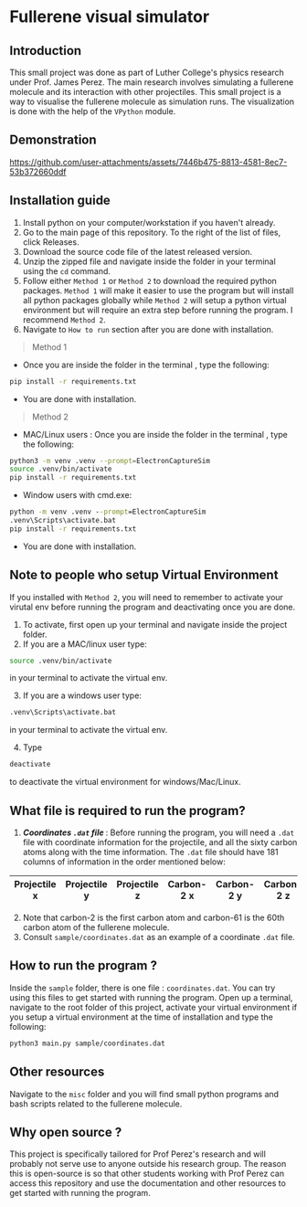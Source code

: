 # Fullerene visual simulator

## Introduction
This small project was done as part of Luther College's physics research under Prof. James Perez. The main research involves simulating a fullerene molecule and its interaction with other projectiles. This small project is a way to visualise the fullerene molecule as simulation runs. The visualization is done with the help of the `VPython` module.

## Demonstration



https://github.com/user-attachments/assets/7446b475-8813-4581-8ec7-53b372660ddf






## Installation guide
1. Install python on your computer/workstation if you haven't already.
2. Go to the main page of this repository. To the right of the list of files, click Releases.
3. Download the source code file of the latest released version.
4. Unzip the zipped file and navigate inside the folder in your terminal using the `cd` command.
5. Follow either `Method 1` or `Method 2` to download the required python packages. `Method 1` will make it easier to use the program but will install all python packages globally while `Method 2` will setup a python virtual environment but will require an extra step before running the program. I recommend `Method 2`.  
6. Navigate to `How to run` section after you are done with installation.

>Method 1

* Once you are inside the folder in the terminal , type the following:
```bash
pip install -r requirements.txt
```
* You are done with installation.

>Method 2

* MAC/Linux users : Once you are inside the folder in the terminal , type the following:
```bash
python3 -m venv .venv --prompt=ElectronCaptureSim
source .venv/bin/activate
pip install -r requirements.txt
```
* Window users with cmd.exe:
  
```bat
python -m venv .venv --prompt=ElectronCaptureSim
.venv\Scripts\activate.bat
pip install -r requirements.txt
```
* You are done with installation.

## Note to people who setup Virtual Environment 
If you installed with `Method 2`, you will need to remember to activate your virutal env before running the program and deactivating once you are done.
1. To activate, first open up your terminal and navigate inside the project folder.
2. If you are a MAC/linux user type:
```bash
source .venv/bin/activate
```
in your terminal to activate the virtual env.

3. If you are a windows user type:
```bat
.venv\Scripts\activate.bat
```
in your terminal to activate the virtual env.

4. Type
```bat
deactivate
```
to deactivate the virtual environment for windows/Mac/Linux.

## What file is required to run the program?

1. <i><b>Coordinates `.dat` file </b></i> : Before running the program, you will need a `.dat` file with coordinate information for the projectile, and all the sixty carbon atoms along with the time information. The `.dat` file should have 181 columns of information in the order mentioned below:
   
| Projectile x | Projectile y | Projectile z | Carbon-2 x | Carbon-2 y | Carbon-2 z | ... | Carbon-61 x | Carbon-61 y | Carbon-61 z | Atomic Time
|-|-|-|-|-|-|-|-|-|-|-|
2. Note that carbon-2 is the first carbon atom and carbon-61 is the 60th carbon atom of the fullerene molecule.
2. Consult `sample/coordinates.dat` as an example of a coordinate `.dat` file.

## How to run the program ?

Inside the `sample` folder, there is one file : `coordinates.dat`. You can try using this files to get started with running the program. Open up a terminal, navigate to the root folder of this project, activate your virtual environment if you setup a virtual environment at the time of installation and type the following:

```bash
python3 main.py sample/coordinates.dat
```
## Other resources
Navigate to the `misc` folder and you will find small python programs and bash scripts related to the fullerene molecule.

## Why open source ?

This project is specifically tailored for Prof Perez's research and will probably not serve use to anyone outside his research group.
The reason this is open-source is so that other students working with Prof Perez can access this repository and use the documentation and other resources to get started with running the program.

